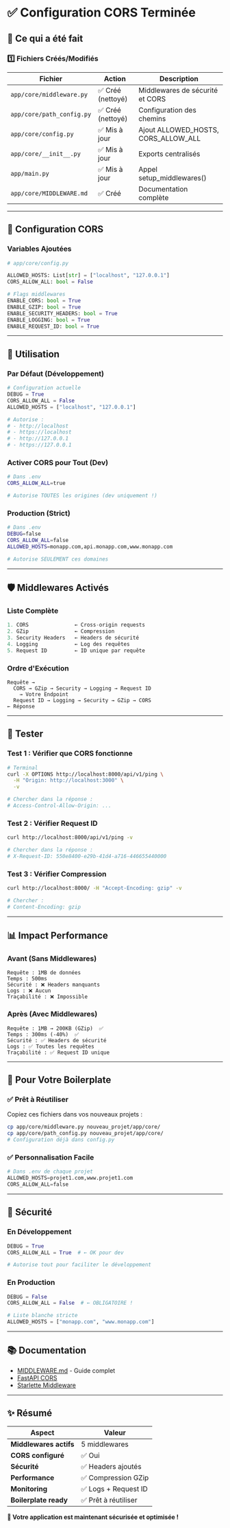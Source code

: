 # ✅ Configuration CORS Terminée

## 🎯 Ce qui a été fait

### 1️⃣ Fichiers Créés/Modifiés

| Fichier | Action | Description |
|---------|--------|-------------|
| `app/core/middleware.py` | ✅ Créé (nettoyé) | Middlewares de sécurité et CORS |
| `app/core/path_config.py` | ✅ Créé (nettoyé) | Configuration des chemins |
| `app/core/config.py` | ✅ Mis à jour | Ajout ALLOWED_HOSTS, CORS_ALLOW_ALL |
| `app/core/__init__.py` | ✅ Mis à jour | Exports centralisés |
| `app/main.py` | ✅ Mis à jour | Appel setup_middlewares() |
| `app/core/MIDDLEWARE.md` | ✅ Créé | Documentation complète |

---

## 🔧 Configuration CORS

### Variables Ajoutées

```python
# app/core/config.py

ALLOWED_HOSTS: List[str] = ["localhost", "127.0.0.1"]
CORS_ALLOW_ALL: bool = False

# Flags middlewares
ENABLE_CORS: bool = True
ENABLE_GZIP: bool = True
ENABLE_SECURITY_HEADERS: bool = True
ENABLE_LOGGING: bool = True
ENABLE_REQUEST_ID: bool = True
```

---

## 🚀 Utilisation

### Par Défaut (Développement)

```python
# Configuration actuelle
DEBUG = True
CORS_ALLOW_ALL = False
ALLOWED_HOSTS = ["localhost", "127.0.0.1"]

# Autorise :
# - http://localhost
# - https://localhost  
# - http://127.0.0.1
# - https://127.0.0.1
```

### Activer CORS pour Tout (Dev)

```bash
# Dans .env
CORS_ALLOW_ALL=true

# Autorise TOUTES les origines (dev uniquement !)
```

### Production (Strict)

```bash
# Dans .env
DEBUG=false
CORS_ALLOW_ALL=false
ALLOWED_HOSTS=monapp.com,api.monapp.com,www.monapp.com

# Autorise SEULEMENT ces domaines
```

---

## 🛡️ Middlewares Activés

### Liste Complète

```python
1. CORS               ← Cross-origin requests
2. GZip               ← Compression
3. Security Headers   ← Headers de sécurité
4. Logging            ← Log des requêtes
5. Request ID         ← ID unique par requête
```

### Ordre d'Exécution

```
Requête →
  CORS → GZip → Security → Logging → Request ID
    → Votre Endpoint
  Request ID → Logging → Security → GZip → CORS
← Réponse
```

---

## 🧪 Tester

### Test 1 : Vérifier que CORS fonctionne

```bash
# Terminal
curl -X OPTIONS http://localhost:8000/api/v1/ping \
  -H "Origin: http://localhost:3000" \
  -v

# Chercher dans la réponse :
# Access-Control-Allow-Origin: ...
```

### Test 2 : Vérifier Request ID

```bash
curl http://localhost:8000/api/v1/ping -v

# Chercher dans la réponse :
# X-Request-ID: 550e8400-e29b-41d4-a716-446655440000
```

### Test 3 : Vérifier Compression

```bash
curl http://localhost:8000/ -H "Accept-Encoding: gzip" -v

# Chercher :
# Content-Encoding: gzip
```

---

## 📊 Impact Performance

### Avant (Sans Middlewares)

```
Requête : 1MB de données
Temps : 500ms
Sécurité : ❌ Headers manquants
Logs : ❌ Aucun
Traçabilité : ❌ Impossible
```

### Après (Avec Middlewares)

```
Requête : 1MB → 200KB (GZip)  ✅
Temps : 300ms (-40%)  ✅
Sécurité : ✅ Headers de sécurité
Logs : ✅ Toutes les requêtes
Traçabilité : ✅ Request ID unique
```

---

## 🎯 Pour Votre Boilerplate

### ✅ Prêt à Réutiliser

Copiez ces fichiers dans vos nouveaux projets :

```bash
cp app/core/middleware.py nouveau_projet/app/core/
cp app/core/path_config.py nouveau_projet/app/core/
# Configuration déjà dans config.py
```

### ✅ Personnalisation Facile

```python
# Dans .env de chaque projet
ALLOWED_HOSTS=projet1.com,www.projet1.com
CORS_ALLOW_ALL=false
```

---

## 🔐 Sécurité

### En Développement

```python
DEBUG = True
CORS_ALLOW_ALL = True  # ← OK pour dev

# Autorise tout pour faciliter le développement
```

### En Production

```python
DEBUG = False
CORS_ALLOW_ALL = False  # ← OBLIGATOIRE !

# Liste blanche stricte
ALLOWED_HOSTS = ["monapp.com", "www.monapp.com"]
```

---

## 📚 Documentation

- [MIDDLEWARE.md](app/core/MIDDLEWARE.md) - Guide complet
- [FastAPI CORS](https://fastapi.tiangolo.com/tutorial/cors/)
- [Starlette Middleware](https://www.starlette.io/middleware/)

---

## ✨ Résumé

| Aspect | Valeur |
|--------|--------|
| **Middlewares actifs** | 5 middlewares |
| **CORS configuré** | ✅ Oui |
| **Sécurité** | ✅ Headers ajoutés |
| **Performance** | ✅ Compression GZip |
| **Monitoring** | ✅ Logs + Request ID |
| **Boilerplate ready** | ✅ Prêt à réutiliser |

**🎉 Votre application est maintenant sécurisée et optimisée !**

